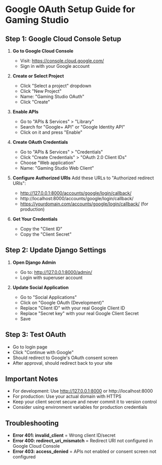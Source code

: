 # Google OAuth Setup Guide for Gaming Studio

## Step 1: Google Cloud Console Setup

1. **Go to Google Cloud Console**
   - Visit: https://console.cloud.google.com/
   - Sign in with your Google account

2. **Create or Select Project**
   - Click "Select a project" dropdown
   - Click "New Project"
   - Name: "Gaming Studio OAuth"
   - Click "Create"

3. **Enable APIs**
   - Go to "APIs & Services" > "Library"
   - Search for "Google+ API" or "Google Identity API"
   - Click on it and press "Enable"

4. **Create OAuth Credentials**
   - Go to "APIs & Services" > "Credentials"
   - Click "Create Credentials" > "OAuth 2.0 Client IDs"
   - Choose "Web application"
   - Name: "Gaming Studio Web Client"

5. **Configure Authorized URIs**
   Add these URLs to "Authorized redirect URIs":
   - http://127.0.0.1:8000/accounts/google/login/callback/
   - http://localhost:8000/accounts/google/login/callback/
   - https://yourdomain.com/accounts/google/login/callback/ (for production)

6. **Get Your Credentials**
   - Copy the "Client ID" 
   - Copy the "Client Secret"

## Step 2: Update Django Settings

1. **Open Django Admin**
   - Go to: http://127.0.0.1:8000/admin/
   - Login with superuser account

2. **Update Social Application**
   - Go to "Social Applications"
   - Click on "Google OAuth (Development)"
   - Replace "Client ID" with your real Google Client ID
   - Replace "Secret key" with your real Google Client Secret
   - Save

## Step 3: Test OAuth

- Go to login page
- Click "Continue with Google"
- Should redirect to Google's OAuth consent screen
- After approval, should redirect back to your site

## Important Notes

- For development: Use http://127.0.0.1:8000 or http://localhost:8000
- For production: Use your actual domain with HTTPS
- Keep your client secret secure and never commit it to version control
- Consider using environment variables for production credentials

## Troubleshooting

- **Error 401: invalid_client** = Wrong client ID/secret
- **Error 400: redirect_uri_mismatch** = Redirect URI not configured in Google Cloud Console
- **Error 403: access_denied** = APIs not enabled or consent screen not configured
